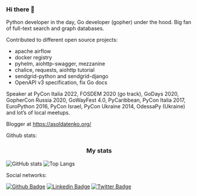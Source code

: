 ### Hi there 👋

Python developer in the day, Go developer (gopher) under the hood. Big fan of full-text search and graph databases.

Contributed to different open source projects:
- apache airflow
- docker registry
- pyhelm, aiohttp-swagger, mezzanine
- chalice, requests, aiohttp tutorial
- sendgrid-python and sendgrid-django
- OpenAPI v3 specification, fix Go docs

Speaker at PyCon Italia 2022, FOSDEM 2020 (go track), GoDays 2020, GopherCon Russia 2020, GoWayFest 4.0, PyCaribbean, PyCon Italia 2017, EuroPython 2016, PyCon Israel, PyCon Ukraine 2014, OdessaPy (Ukraine) and lot’s of local meetups.

Blogger at https://asoldatenko.org/ 

Github stats:


<div align="center"> 
  <h3>My stats</h3>
</div>

![GitHub stats](https://github-readme-stats.vercel.app/api?username=andriisoldatenko&show_icons=true)
![Top Langs](https://github-readme-stats.vercel.app/api/top-langs/?username=andriisoldatenko&layout=compact)

Social networks:

[![Github Badge](https://img.shields.io/badge/-Github-000?style=flat-square&logo=Github&logoColor=white&link=https://github.com/andriisoldatenko)](https://github.com/andriisoldatenko)
[![Linkedin Badge](https://img.shields.io/badge/-LinkedIn-blue?style=flat-square&logo=Linkedin&logoColor=white&link=https://www.linkedin.com/in/andriisoldatenko/)](https://www.linkedin.com/in/andriisoldatenko/)
[![Twitter Badge](https://img.shields.io/badge/-Twitter-1ca0f1?style=flat-square&labelColor=1ca0f1&logo=twitter&logoColor=white&link=https://twitter.com/a_soldatenko)](https://twitter.com/a_soldatenko)

